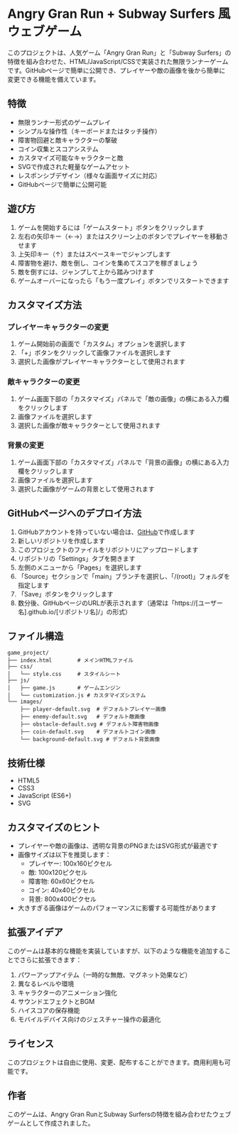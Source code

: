 # Angry Gran Run + Subway Surfers 風ウェブゲーム

このプロジェクトは、人気ゲーム「Angry Gran Run」と「Subway Surfers」の特徴を組み合わせた、HTML/JavaScript/CSSで実装された無限ランナーゲームです。GitHubページで簡単に公開でき、プレイヤーや敵の画像を後から簡単に変更できる機能を備えています。

## 特徴

- 無限ランナー形式のゲームプレイ
- シンプルな操作性（キーボードまたはタッチ操作）
- 障害物回避と敵キャラクターの撃破
- コイン収集とスコアシステム
- カスタマイズ可能なキャラクターと敵
- SVGで作成された軽量なゲームアセット
- レスポンシブデザイン（様々な画面サイズに対応）
- GitHubページで簡単に公開可能

## 遊び方

1. ゲームを開始するには「ゲームスタート」ボタンをクリックします
2. 左右の矢印キー（←→）またはスクリーン上のボタンでプレイヤーを移動させます
3. 上矢印キー（↑）またはスペースキーでジャンプします
4. 障害物を避け、敵を倒し、コインを集めてスコアを稼ぎましょう
5. 敵を倒すには、ジャンプして上から踏みつけます
6. ゲームオーバーになったら「もう一度プレイ」ボタンでリスタートできます

## カスタマイズ方法

### プレイヤーキャラクターの変更

1. ゲーム開始前の画面で「カスタム」オプションを選択します
2. 「+」ボタンをクリックして画像ファイルを選択します
3. 選択した画像がプレイヤーキャラクターとして使用されます

### 敵キャラクターの変更

1. ゲーム画面下部の「カスタマイズ」パネルで「敵の画像」の横にある入力欄をクリックします
2. 画像ファイルを選択します
3. 選択した画像が敵キャラクターとして使用されます

### 背景の変更

1. ゲーム画面下部の「カスタマイズ」パネルで「背景の画像」の横にある入力欄をクリックします
2. 画像ファイルを選択します
3. 選択した画像がゲームの背景として使用されます

## GitHubページへのデプロイ方法

1. GitHubアカウントを持っていない場合は、[GitHub](https://github.com/)で作成します
2. 新しいリポジトリを作成します
3. このプロジェクトのファイルをリポジトリにアップロードします
4. リポジトリの「Settings」タブを開きます
5. 左側のメニューから「Pages」を選択します
6. 「Source」セクションで「main」ブランチを選択し、「/(root)」フォルダを指定します
7. 「Save」ボタンをクリックします
8. 数分後、GitHubページのURLが表示されます（通常は「https://[ユーザー名].github.io/[リポジトリ名]/」の形式）

## ファイル構造

```
game_project/
├── index.html        # メインHTMLファイル
├── css/
│   └── style.css     # スタイルシート
├── js/
│   ├── game.js       # ゲームエンジン
│   └── customization.js # カスタマイズシステム
└── images/
    ├── player-default.svg  # デフォルトプレイヤー画像
    ├── enemy-default.svg   # デフォルト敵画像
    ├── obstacle-default.svg # デフォルト障害物画像
    ├── coin-default.svg    # デフォルトコイン画像
    └── background-default.svg # デフォルト背景画像
```

## 技術仕様

- HTML5
- CSS3
- JavaScript (ES6+)
- SVG

## カスタマイズのヒント

- プレイヤーや敵の画像は、透明な背景のPNGまたはSVG形式が最適です
- 画像サイズは以下を推奨します：
  - プレイヤー: 100x160ピクセル
  - 敵: 100x120ピクセル
  - 障害物: 60x60ピクセル
  - コイン: 40x40ピクセル
  - 背景: 800x400ピクセル
- 大きすぎる画像はゲームのパフォーマンスに影響する可能性があります

## 拡張アイデア

このゲームは基本的な機能を実装していますが、以下のような機能を追加することでさらに拡張できます：

1. パワーアップアイテム（一時的な無敵、マグネット効果など）
2. 異なるレベルや環境
3. キャラクターのアニメーション強化
4. サウンドエフェクトとBGM
5. ハイスコアの保存機能
6. モバイルデバイス向けのジェスチャー操作の最適化

## ライセンス

このプロジェクトは自由に使用、変更、配布することができます。商用利用も可能です。

## 作者

このゲームは、Angry Gran RunとSubway Surfersの特徴を組み合わせたウェブゲームとして作成されました。
